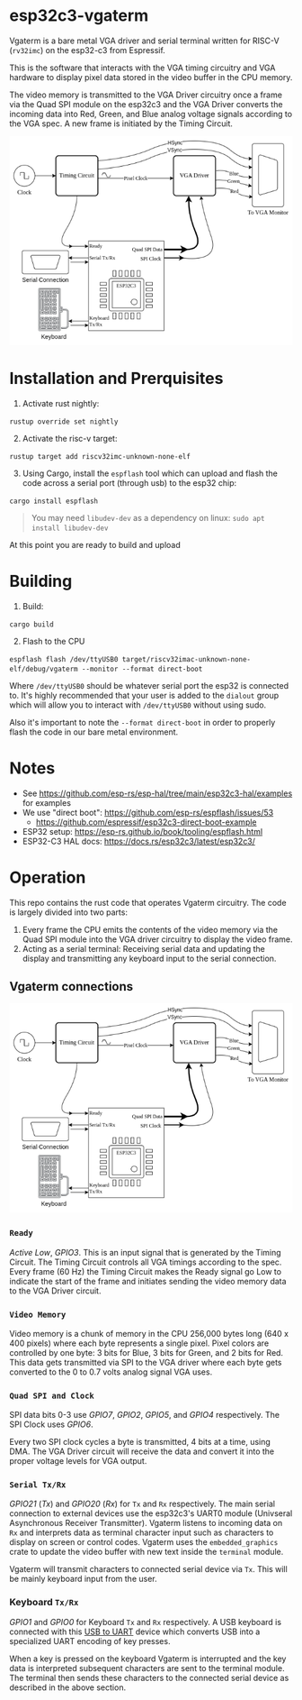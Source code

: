 # esp32c3-vgaterm

Vgaterm is a bare metal VGA driver and serial terminal written for RISC-V (`rv32imc`) on the esp32-c3 from Espressif.

This is the software that interacts with the VGA timing circuitry and VGA hardware to display pixel data stored in the video buffer in the CPU memory.

The video memory is transmitted to the VGA Driver circuitry once a frame via the Quad SPI module on the esp32c3 and the VGA Driver converts the incoming data into Red, Green, and Blue analog voltage signals according to the VGA spec. A new frame is initiated by the Timing Circuit.

![Vgaterm](images/vgaterm-esp32c3.drawio.png)

# Installation and Prerquisites

1. Activate rust nightly:

`rustup override set nightly`

2. Activate the risc-v target:

`rustup target add riscv32imc-unknown-none-elf`

3. Using Cargo, install the `espflash` tool which can upload and flash the code across a serial
port (through usb) to the esp32 chip:

`cargo install espflash`

> You may need `libudev-dev` as a dependency on linux: `sudo apt install libudev-dev`

At this point you are ready to build and upload

# Building

1. Build:

`cargo build`

2. Flash to the CPU

`espflash flash /dev/ttyUSB0 target/riscv32imac-unknown-none-elf/debug/vgaterm --monitor --format direct-boot`

Where `/dev/ttyUSB0` should be whatever serial port the esp32 is connected to. It's highly recommended that your user
is added to the `dialout` group which will allow you to interact with `/dev/ttyUSB0` without using sudo.

Also it's important to note the `--format direct-boot` in order to properly flash the code in our bare metal environment.

# Notes
* See https://github.com/esp-rs/esp-hal/tree/main/esp32c3-hal/examples for examples
* We use "direct boot": https://github.com/esp-rs/espflash/issues/53
    * https://github.com/espressif/esp32c3-direct-boot-example
* ESP32 setup: https://esp-rs.github.io/book/tooling/espflash.html
* ESP32-C3 HAL docs: https://docs.rs/esp32c3/latest/esp32c3/


# Operation

This repo contains the rust code that operates Vgaterm circuitry. The code is largely divided into two parts:

1) Every frame the CPU emits the contents of the video memory via the Quad SPI module into the VGA driver circuitry to display the video frame.
2) Acting as a serial terminal: Receiving serial data and updating the display and transmitting any keyboard input to the serial connection.

## Vgaterm connections

![Vgaterm](images/vgaterm-esp32c3.drawio.png)

### `Ready`
_Active Low_, _GPIO3_. This is an input signal that is generated by the Timing Circuit. The Timing Circuit controls all VGA timings according to the spec. Every frame (60 Hz) the Timing Circuit makes the Ready signal go Low to indicate the start of the frame and initiates sending the video memory data to the VGA Driver circuit.

### `Video Memory`
Video memory is a chunk of memory in the CPU 256,000 bytes long (640 x 400 pixels) where each byte represents a single pixel. Pixel colors are controlled by one byte: 3 bits for Blue, 3 bits for Green, and 2 bits for Red. This data gets transmitted via SPI to the VGA driver where each byte gets converted to the 0 to 0.7 volts analog signal VGA uses.

### `Quad SPI and Clock`
SPI data bits 0-3 use _GPIO7_, _GPIO2_, _GPIO5_, and _GPIO4_ respectively. The SPI Clock uses _GPIO6_.

Every two SPI clock cycles a byte is transmitted, 4 bits at a time, using DMA. The VGA Driver circuit will receive the data and convert it into the proper voltage levels for VGA output.

### `Serial Tx/Rx`
_GPIO21_ (_Tx_) and _GPIO20_ (_Rx_) for `Tx` and `Rx` respectively. The main serial connection to external devices use the esp32c3's UART0 module (Univseral Asynchronous Receiver Transmitter). Vgaterm listens to incoming data on `Rx` and interprets data as terminal character input such as characters to display on screen or control codes. Vgaterm uses the `embedded_graphics` crate to update the video buffer with new text inside the `terminal` module.

Vgaterm will transmit characters to connected serial device via `Tx`. This will be mainly keyboard input from the user.

### Keyboard `Tx/Rx`
_GPIO1_ and _GPIO0_ for Keyboard `Tx` and `Rx` respectively. A USB keyboard is connected with this [USB to UART](https://www.tindie.com/products/matzelectronics/ch559-usb-host-to-uart-bridge-module/) device which converts USB into a specialized UART encoding of key presses.

When a key is pressed on the keyboard Vgaterm is interrupted and the key data is interpreted subsequent characters are sent to the terminal module. The terminal then sends these characters to the connected serial device as described in the above section.

